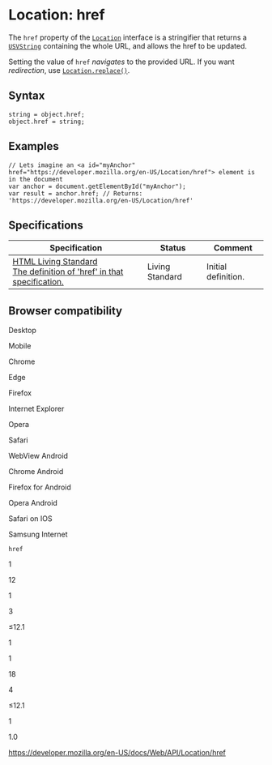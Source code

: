 Location: href
==============

The `href` property of the [`Location`](../location) interface is a stringifier that returns a [`USVString`](../usvstring) containing the whole URL, and allows the href to be updated.

Setting the value of `href` *navigates* to the provided URL. If you want *redirection*, use [`Location.replace()`](replace).

Syntax
------

    string = object.href;
    object.href = string;

Examples
--------

    // Lets imagine an <a id="myAnchor" href="https://developer.mozilla.org/en-US/Location/href"> element is in the document
    var anchor = document.getElementById("myAnchor");
    var result = anchor.href; // Returns: 'https://developer.mozilla.org/en-US/Location/href'

Specifications
--------------

<table><thead><tr class="header"><th>Specification</th><th>Status</th><th>Comment</th></tr></thead><tbody><tr class="odd"><td><a href="https://html.spec.whatwg.org/multipage/#dom-location-href">HTML Living Standard<br />
<span class="small">The definition of 'href' in that specification.</span></a></td><td><span class="spec-living">Living Standard</span></td><td>Initial definition.</td></tr></tbody></table>

Browser compatibility
---------------------

Desktop

Mobile

Chrome

Edge

Firefox

Internet Explorer

Opera

Safari

WebView Android

Chrome Android

Firefox for Android

Opera Android

Safari on IOS

Samsung Internet

`href`

1

12

1

3

≤12.1

1

1

18

4

≤12.1

1

1.0

<a href="https://developer.mozilla.org/en-US/docs/Web/API/Location/href" class="_attribution-link">https://developer.mozilla.org/en-US/docs/Web/API/Location/href</a>
